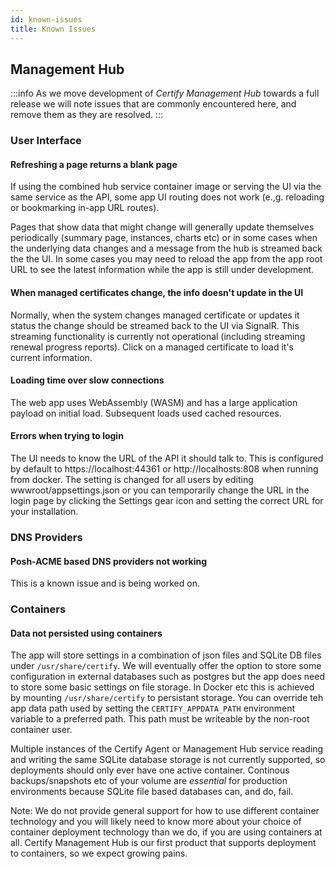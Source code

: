 ```yaml
---
id: known-issues
title: Known Issues
---
```

## Management Hub

:::info
As we move development of *Certify Management Hub* towards a full release we will note issues that are commonly encountered here, and remove them as they are resolved.
:::

### User Interface
#### Refreshing a page returns a blank page
If using the combined hub service container image or serving the UI via the same service as the API, some app UI routing does not work (e.,g. reloading or bookmarking in-app URL routes). 

Pages that show data that might change will generally update themselves periodically (summary page, instances, charts etc) or in some cases when the underlying data changes and a message from the hub is streamed back the the UI. In some cases you may need to reload the app from the app root URL to see the latest information while the app is still under development.

#### When managed certificates change, the info doesn't update in the UI
Normally, when the system changes managed certificate or updates it status the change should be streamed back to the UI via SignalR. This streaming functionality is currently not operational (including streaming renewal progress reports). Click on a managed certificate to load it's current information.

#### Loading time over slow connections
The web app uses WebAssembly (WASM) and has a large application payload on initial load. Subsequent loads used cached resources.

#### Errors when trying to login
The UI needs to know the URL of the API it should talk to. This is configured by default to https://localhost:44361 or http://localhosts:808 when running from docker. The setting is changed for all users by editing wwwroot/appsettings.json or you can temporarily change the URL in the login page by clicking the Settings gear icon and setting the correct URL for your installation.

### DNS Providers
#### Posh-ACME based DNS providers not working
This is a known issue and is being worked on.

### Containers
#### Data not persisted using containers
The app will store settings in a combination of json files and SQLite DB files under `/usr/share/certify`. We will eventually offer the option to store some configuration in external databases such as postgres but the app does need to store some basic settings on file storage. In Docker etc this is achieved by mounting `/usr/share/certify` to persistant storage. You can override teh app data path used by setting the `CERTIFY_APPDATA_PATH` environment variable to a preferred path. This path must be writeable by the non-root container user.

Multiple instances of the Certify Agent or Management Hub service reading and writing the same SQLite database storage is not currently supported, so deployments should only ever have one active container. Continous backups/snapshots etc of your volume are *essential* for production environments because SQLite file based databases can, and do, fail.

Note: We do not provide general support for how to use different container technology and you will likely need to know more about your choice of container deployment technology than we do, if you are using containers at all. Certify Management Hub is our first product that supports deployment to containers, so we expect growing pains.


